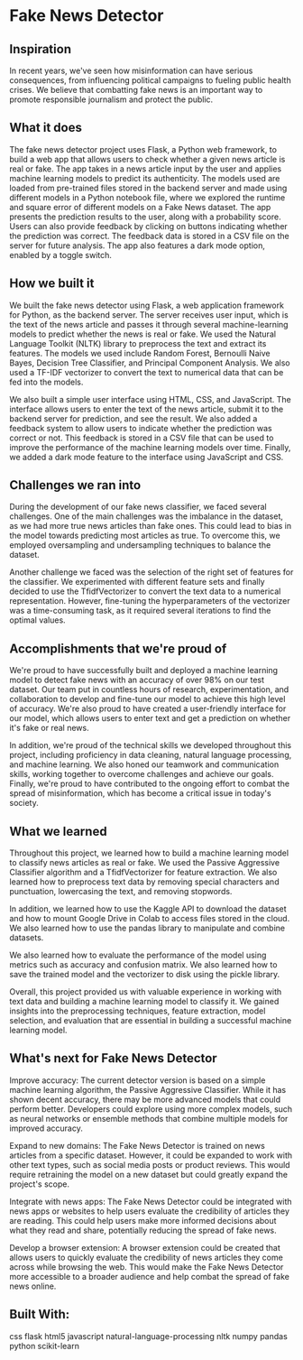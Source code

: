 # Fake News Detector

## Inspiration
In recent years, we've seen how misinformation can have serious consequences, from influencing political campaigns to fueling public health crises. We believe that combatting fake news is an important way to promote responsible journalism and protect the public.

## What it does
The fake news detector project uses Flask, a Python web framework, to build a web app that allows users to check whether a given news article is real or fake. The app takes in a news article input by the user and applies machine learning models to predict its authenticity. The models used are loaded from pre-trained files stored in the backend server and made using different models in a Python notebook file, where we explored the runtime and square error of different models on a Fake News dataset. The app presents the prediction results to the user, along with a probability score. Users can also provide feedback by clicking on buttons indicating whether the prediction was correct. The feedback data is stored in a CSV file on the server for future analysis. The app also features a dark mode option, enabled by a toggle switch.

## How we built it
We built the fake news detector using Flask, a web application framework for Python, as the backend server. The server receives user input, which is the text of the news article and passes it through several machine-learning models to predict whether the news is real or fake. We used the Natural Language Toolkit (NLTK) library to preprocess the text and extract its features. The models we used include Random Forest, Bernoulli Naive Bayes, Decision Tree Classifier, and Principal Component Analysis. We also used a TF-IDF vectorizer to convert the text to numerical data that can be fed into the models.

We also built a simple user interface using HTML, CSS, and JavaScript. The interface allows users to enter the text of the news article, submit it to the backend server for prediction, and see the result. We also added a feedback system to allow users to indicate whether the prediction was correct or not. This feedback is stored in a CSV file that can be used to improve the performance of the machine learning models over time. Finally, we added a dark mode feature to the interface using JavaScript and CSS.

## Challenges we ran into
During the development of our fake news classifier, we faced several challenges. One of the main challenges was the imbalance in the dataset, as we had more true news articles than fake ones. This could lead to bias in the model towards predicting most articles as true. To overcome this, we employed oversampling and undersampling techniques to balance the dataset.

Another challenge we faced was the selection of the right set of features for the classifier. We experimented with different feature sets and finally decided to use the TfidfVectorizer to convert the text data to a numerical representation. However, fine-tuning the hyperparameters of the vectorizer was a time-consuming task, as it required several iterations to find the optimal values.

## Accomplishments that we're proud of
We're proud to have successfully built and deployed a machine learning model to detect fake news with an accuracy of over 98% on our test dataset. Our team put in countless hours of research, experimentation, and collaboration to develop and fine-tune our model to achieve this high level of accuracy. We're also proud to have created a user-friendly interface for our model, which allows users to enter text and get a prediction on whether it's fake or real news.

In addition, we're proud of the technical skills we developed throughout this project, including proficiency in data cleaning, natural language processing, and machine learning. We also honed our teamwork and communication skills, working together to overcome challenges and achieve our goals. Finally, we're proud to have contributed to the ongoing effort to combat the spread of misinformation, which has become a critical issue in today's society.

## What we learned
Throughout this project, we learned how to build a machine learning model to classify news articles as real or fake. We used the Passive Aggressive Classifier algorithm and a TfidfVectorizer for feature extraction. We also learned how to preprocess text data by removing special characters and punctuation, lowercasing the text, and removing stopwords.

In addition, we learned how to use the Kaggle API to download the dataset and how to mount Google Drive in Colab to access files stored in the cloud. We also learned how to use the pandas library to manipulate and combine datasets.

We also learned how to evaluate the performance of the model using metrics such as accuracy and confusion matrix. We also learned how to save the trained model and the vectorizer to disk using the pickle library.

Overall, this project provided us with valuable experience in working with text data and building a machine learning model to classify it. We gained insights into the preprocessing techniques, feature extraction, model selection, and evaluation that are essential in building a successful machine learning model.

## What's next for Fake News Detector
Improve accuracy: The current detector version is based on a simple machine learning algorithm, the Passive Aggressive Classifier. While it has shown decent accuracy, there may be more advanced models that could perform better. Developers could explore using more complex models, such as neural networks or ensemble methods that combine multiple models for improved accuracy.

Expand to new domains: The Fake News Detector is trained on news articles from a specific dataset. However, it could be expanded to work with other text types, such as social media posts or product reviews. This would require retraining the model on a new dataset but could greatly expand the project's scope.

Integrate with news apps: The Fake News Detector could be integrated with news apps or websites to help users evaluate the credibility of articles they are reading. This could help users make more informed decisions about what they read and share, potentially reducing the spread of fake news.

Develop a browser extension: A browser extension could be created that allows users to quickly evaluate the credibility of news articles they come across while browsing the web. This would make the Fake News Detector more accessible to a broader audience and help combat the spread of fake news online.

## Built With:
css
flask
html5
javascript
natural-language-processing
nltk
numpy
pandas
python
scikit-learn
